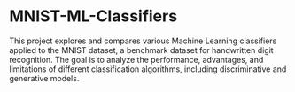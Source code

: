 # MNIST-ML-Classifiers
This project explores and compares various Machine Learning classifiers applied to the MNIST dataset, a benchmark dataset for handwritten digit recognition. The goal is to analyze the performance, advantages, and limitations of different classification algorithms, including discriminative and generative models.
